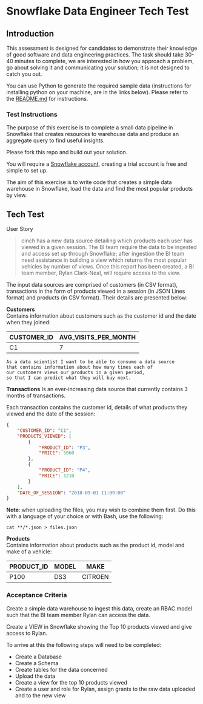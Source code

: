 # Snowflake Data Engineer Tech Test

## Introduction

This assessment is designed for candidates to demonstrate their knowledge of good software and data engineering practices. The task should take 30-40 minutes to complete, we are interested in how you approach a problem, go about solving it and communicating your solution; it is not designed to catch you out.

You can use Python to generate the required sample data (instructions for installing python on your machine, are in the links below). Please refer to the [README.md](./README.md) for instructions.

### Test Instructions
The purpose of this exercise is to complete a small data pipeline in Snowflake that creates resources to warehouse data and produce an aggregate query to find useful insights.

Please fork this repo and build out your solution.

You will require a [Snowflake account](https://www.snowflake.com/), creating a trial account is free and simple to set up.

The aim of this exercise is to write code that creates a simple data warehouse in Snowflake, load the data and find the most popular products by view.


## Tech Test
User Story

> cinch has a new data source detailing which products each user has viewed in a given session. The BI team require the data to be ingested and access set up through Snowflake; after ingestion the BI team need assistance in building a view which returns the most popular vehicles by number of views. Once this report has been created, a BI team member, Rylan Clark-Neal, will require access to the view.

The input data sources are comprised of customers (in CSV format), transactions in the form of products viewed in a session (in JSON Lines format) and products (in CSV format). Their details are presented below:

**Customers**  
Contains information about customers such as the customer id and the date when they joined:

| CUSTOMER_ID | AVG_VISITS_PER_MONTH |
| ----------- | ------------- |
| C1       | 7        |


    As a data scientist I want to be able to consume a data source
    that contains information about how many times each of
    our customers views our products in a given period,
    so that I can predict what they will buy next.

**Transactions**
Is an ever-increasing data source that currently contains 3 months of transactions.

Each transaction contains the customer id, details of what products they viewed and the date of the session:

```json
{
    "CUSTOMER_ID": "C1",
    "PRODUCTS_VIEWED": [
        {
            "PRODUCT_ID": "P3",
            "PRICE": 5060
        },
        {
            "PRODUCT_ID": "P4",
            "PRICE": 1210
        }
    ],
    "DATE_OF_SESSION": "2018-09-01 11:09:00"
}

```

**Note**: when uploading the files, you may wish to combine them first. Do this with a language of your choice or with Bash, use the following:

    cat **/*.json > files.json


**Products**  
Contains information about products such as the product id, model and make of a vehicle:

| PRODUCT_ID | MODEL | MAKE |
| ---------- | ------------------- | ---------------- |
| P100       | DS3 | CITROEN                |

### Acceptance Criteria

Create a simple data warehouse to ingest this data, create an RBAC model such that the BI team member Rylan can access the data.

Create a VIEW in Snowflake showing the Top 10 products viewed and give access to Rylan.

To arrive at this the following steps will need to be completed:

* Create a Database
* Create a Schema
* Create tables for the data concerned
* Upload the data
* Create a view for the top 10 products viewed
* Create a user and role for Rylan, assign grants to the raw data uploaded and to the new view
